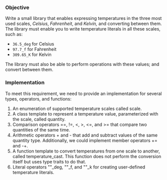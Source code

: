 ### Objective

Write a small library that enables expressing temperatures in the three most used scales, *Celsius*, *Fahrenheit*, and *Kelvin,* and converting between them. The library must enable you to write temperature literals in all these scales, such as:
- `36.5_deg` for Celsius 
- `97.7_f` for Fahrenheit
- `309.65_K` for Kelvin

The library must also be able to perform operations with these values; and convert between them.

### Implementation

To meet this requirement, we need to provide an implementation for several types, operators, and functions:
1. An enumeration of supported temperature scales called scale.
2. A class template to represent a temperature value, parameterized with the scale, called quantity.
3. Comparison operators ==, !=, <, >, <=, and >= that compare two quantities of the same time.
4. Arithmetic operators + and - that add and subtract values of the same quantity type. Additionally, we could implement member operators += and -+.
5. A function template to convert temperatures from one scale to another, called temperature_cast. This function does not perform the conversion itself but uses type traits to do that.
6. Literal operators ""_deg, ""_f, and ""_k for creating user-defined temperature literals.
